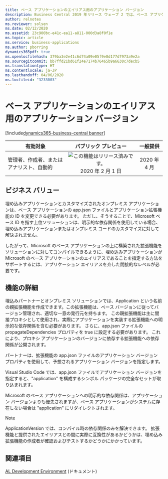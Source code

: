 ```yaml
---
title: ベース アプリケーションのエイリアス用のアプリケーション バージョン
description: Business Central 2019 年リリース ウェーブ 2 では、ベース アプリケーションとシステム アプリケーションを導入しました。 これらに依存する拡張機能は、app.json ファイルで明示的な依存関係を指定する必要がありました。 現在は、以前のバージョンで使用できたものと同様のアプリケーション バージョン プロパティを再導入しています。
author: relnotes
ms.reviewer: solsen
ms.date: 02/12/2020
ms.assetid: 23c900bc-e41c-ea11-a811-000d3a8f0f1e
ms.topic: article
ms.service: business-applications
ms.author: pborring
dynamics365pdf: true
ms.openlocfilehash: 379ba3e2e41c6d74a09e05f9e8d177d7973a9e2a
ms.sourcegitcommit: bb7ffd21bd61f24e7174b76465b9a6630c7decb5
ms.translationtype: HT
ms.contentlocale: ja-JP
ms.lasthandoff: 04/06/2020
ms.locfileid: "3233003"
---
```

# <a name="application-version-for-aliasing-base-application"></a>ベース アプリケーションのエイリアス用のアプリケーション バージョン
[!include[dynamics365-business-central banner](../includes/dynamics365-business-central.md)]

| 有効対象    |  パブリック プレビュー | 一般提供 | 
| ---------- | :----------: |:----------: |
|管理者、作成者、またはアナリスト、自動的|![この機能はリリース済みです。](/dynamics365-release-plan/media/green-checkmark.png "この機能はリリース済みです。") 2020 年 2 月 1 日| 2020 年 4 月|


## <a name="business-value"></a>ビジネス バリュー
<!-- bv start -->
埋め込みアプリケーションとカスタマイズされたオンプレミス アプリケーションは、ベース アプリケーションの app.json ファイルとアプリケーション拡張機能の ID を変更できる必要があります。 ただし、そうすることで、Microsoft ベース ID を指す上位ソリューションは、明示的な依存関係を使用している場合、埋め込みアプリケーションまたはオンプレミス コードのカスタマイズに対して解決されません。 

したがって、Microsoft のベース アプリケーションの上に構築された拡張機能をソリューションに対してコンパイルできるように、埋め込みアプリケーションが Microsoft のベース アプリケーションのエイリアスであることを指定する方法をサポートするには、アプリケーション エイリアスを介した間接的なレベルが必要です。
<!-- bv end -->



## <a name="feature-details"></a>機能の詳細
<!--feature detail start -->
埋込みパートナーとオンプレミス ソリューションでは、Application という名前の親拡張機能を作成できます。この拡張機能は、ベース バージョンに従ってバージョン管理され、適切な一意の発行元を持ちます。 この親拡張機能は主に間接プロキシとして使用され、実際にアプリケーションを実装する拡張機能への明示的な依存関係を含む必要があります。 さらに、app.json ファイルの propagateDependencies プロパティを true に設定する必要があります。 これにより、プロキシ アプリケーションのバージョンに依存する拡張機能への依存関係が公開されます。 

パートナーは、拡張機能の app.json ファイルのアプリケーション バージョン プロパティを使用して、予想されるアプリケーション バージョンを指定します。

Visual Studio Code では、app.json ファイルでアプリケーション バージョンを指定すると、"application" を構成するシンボル パッケージの完全なセットが取り込まれます。

Microsoft のベース アプリケーションへの明示的な依存関係は、アプリケーション バージョンよりも優先されますが、ベース アプリケーションがシステムに存在しない場合は "application" にリダイレクトされます。

> [!NOTE] 
> ApplicationVersion では、コンパイル時の依存関係のみを解決できます。 拡張機能と提供されたエイリアスとの間に実際に互換性があるかどうかは、埋め込み拡張機能の作成者が確認およびテストするかどうかにかかっています。
<!--feature detail end -->










## <a name="see-also"></a>関連項目


<!--docs start-->
[AL Development Environment](https://docs.microsoft.com/dynamics365/business-central/dev-itpro/developer/devenv-reference-overview) (ドキュメント)
<!--docs end-->

